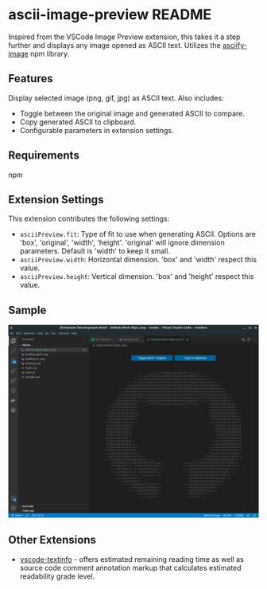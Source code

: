 # ascii-image-preview README

Inspired from the VSCode Image Preview extension, this takes it a step further and displays any image opened as ASCII text. Utilizes the [asciify-image](https://github.com/ajay-gandhi/asciify-image) npm library.

## Features

Display selected image (png, gif, jpg) as ASCII text. Also includes:

* Toggle between the original image and generated ASCII to compare.
* Copy generated ASCII to clipboard.
* Configurable parameters in extension settings.

## Requirements

npm

## Extension Settings

This extension contributes the following settings:

* `asciiPreview.fit`: Type of fit to use when generating ASCII. Options are 'box', 'original', 'width', 'height'. 'original' will ignore dimension parameters. Default is 'width' to keep it small.
* `asciiPreview.width`: Horizontal dimension. 'box' and 'width' respect this value.
* `asciiPreview.height`: Vertical dimension. 'box' and 'height' respect this value.

## Sample

![Sample Screenshot](screencap.png?raw=true "Screenshot")

## Other Extensions

* [vscode-textinfo](https://github.com/matthewevans/vscode-textinfo) - offers estimated remaining reading time as well as source code comment annotation markup that calculates estimated readability grade level.


